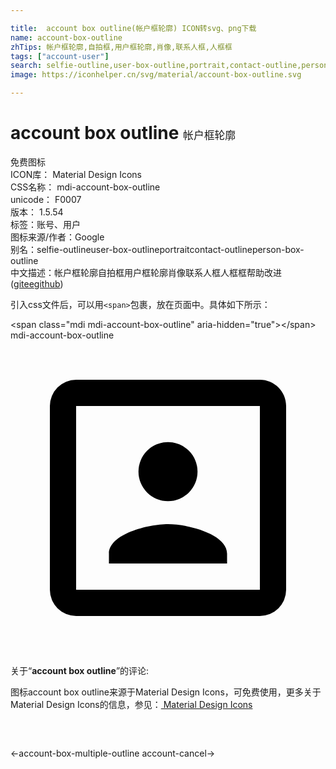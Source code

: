 ```yaml
---

title:  account box outline(帐户框轮廓) ICON转svg、png下载
name: account-box-outline
zhTips: 帐户框轮廓,自拍框,用户框轮廓,肖像,联系人框,人框框
tags: ["account-user"]
search: selfie-outline,user-box-outline,portrait,contact-outline,person-box-outline
image: https://iconhelper.cn/svg/material/account-box-outline.svg

---
```


# account box outline  <small style="font-size: 60%;font-weight: 100">帐户框轮廓</small>


<div class="detail-page">
<p>
<span><span class="badge-success badge">免费图标</span> </span>
<br/>
<span>
ICON库：
<span class="badge-secondary badge">Material Design Icons</span> 
</span>
<br/>
<span>
CSS名称：
<span class="badge-secondary badge">mdi-account-box-outline</span> 
</span>
<br/>
<span>
unicode：
<span class="badge-secondary badge">F0007</span> 
<copy-btn content='F0007' btn-title=""></copy-btn>
<copy-btn :content='String.fromCodePoint(parseInt("F0007", 16))' btn-title="复制U"></copy-btn>
</span>
<br/>
<span>
版本：
<span class="badge-secondary badge">1.5.54</span> 
</span><br/><span>标签：<span class="badge-light badge"><router-link to="/tags/account-user.html">账号、用户</router-link></span></span>
<br/>
<span>图标来源/作者：<span class="badge-light badge">Google</span></span> 
<br/>
<span>别名：<span class="badge-light badge">selfie-outline</span><span class="badge-light badge">user-box-outline</span><span class="badge-light badge">portrait</span><span class="badge-light badge">contact-outline</span><span class="badge-light badge">person-box-outline</span></span><br/><span class="zh-detail">中文描述：<span class="badge-primary badge">帐户框轮廓</span><span class="badge-primary badge">自拍框</span><span class="badge-primary badge">用户框轮廓</span><span class="badge-primary badge">肖像</span><span class="badge-primary badge">联系人框</span><span class="badge-primary badge">人框框</span><span class="help-link"><span>帮助改进</span>(<a href="https://gitee.com/liuwave/icon-helper/edit/master/json/material/account-box-outline.json" target="_blank" rel="noopener noreferrer">gitee</a><a href="https://github.com/liuwave/icon-helper/edit/master/json/material/account-box-outline.json" target="_blank" rel="noopener noreferrer">github</a></span>)</span><br/>
</p>
</div>
<div class="alert alert-dark">
  <i class="mdi mdi-account-box-outline mdi-48px"></i>
  <i class="mdi mdi-account-box-outline mdi-36px"></i>
  <i class="mdi mdi-account-box-outline mdi-24px"></i>
  <i class="mdi mdi-account-box-outline mdi-18px"></i>
</div>
<div>
  <p>引入css文件后，可以用<code>&lt;span&gt;</code>包裹，放在页面中。具体如下所示：    
  </p>
  <div class="alert alert-primary" style="font-size: 14px">
    &lt;span class="mdi mdi-account-box-outline" aria-hidden="true"&gt;&lt;/span&gt;
    <copy-btn content='<span class="mdi mdi-account-box-outline" aria-hidden="true"></span>'></copy-btn>
  </div>
  <div class="alert alert-secondary">
    <i class="mdi mdi-account-box-outline"
    style="font-size: 24px"
    aria-hidden="true"></i> mdi-account-box-outline
    <copy-btn content="mdi-account-box-outline" btn-title="复制图标名称"></copy-btn>
  </div>
</div>
<div id="svg" class="svg-wrap">
<svg xmlns="http://www.w3.org/2000/svg" viewBox="0 0 24 24"><path d="M19,19H5V5H19M19,3H5A2,2 0 0,0 3,5V19A2,2 0 0,0 5,21H19A2,2 0 0,0 21,19V5C21,3.89 20.1,3 19,3M16.5,16.25C16.5,14.75 13.5,14 12,14C10.5,14 7.5,14.75 7.5,16.25V17H16.5M12,12.25A2.25,2.25 0 0,0 14.25,10A2.25,2.25 0 0,0 12,7.75A2.25,2.25 0 0,0 9.75,10A2.25,2.25 0 0,0 12,12.25Z" /></svg>
</div>
<detail full-name='mdi-account-box-outline'></detail>
<div class="icon-detail__container">
<p>关于“<b>account box outline</b>”的评论:</p>
</div>
<Vssue title="关于“account box outline”的评论" />    
<div><p>图标account box outline来源于Material Design Icons，可免费使用，更多关于 Material Design Icons的信息，参见：<a target="_blank" href="https://iconhelper.cn/material.html"> Material Design Icons</a>
</p></div>

<div style="padding:2rem 0 " class="page-nav"><p class="inner"><span class="prev">←<router-link to="/icon/account-box-multiple-outline.html">account-box-multiple-outline</router-link></span> <span class="next"><router-link to="/icon/account-cancel.html">account-cancel</router-link>→</span></p></div>

